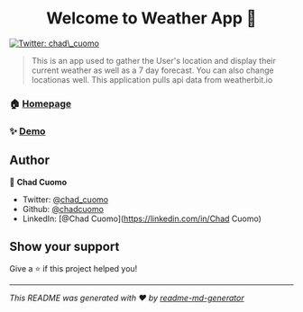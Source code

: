 <h1 align="center">Welcome to Weather App 👋</h1>
<p>
  <a href="https://twitter.com/chad\_cuomo" target="_blank">
    <img alt="Twitter: chad\_cuomo" src="https://img.shields.io/twitter/follow/chad\_cuomo.svg?style=social" />
  </a>
</p>

> This is an app used to gather the User's location and display their current weather as well as a 7 day forecast. You can also change locationas well. This application pulls api data from weatherbit.io

### 🏠 [Homepage](https://chadcuomo.github.io/weatherapp/)

### ✨ [Demo](https://chadcuomo.github.io/weatherapp/)

## Author

👤 **Chad Cuomo**

* Twitter: [@chad\_cuomo](https://twitter.com/chad\_cuomo)
* Github: [@chadcuomo](https://github.com/chadcuomo)
* LinkedIn: [@Chad Cuomo](https://linkedin.com/in/Chad Cuomo)

## Show your support

Give a ⭐️ if this project helped you!

***
_This README was generated with ❤️ by [readme-md-generator](https://github.com/kefranabg/readme-md-generator)_